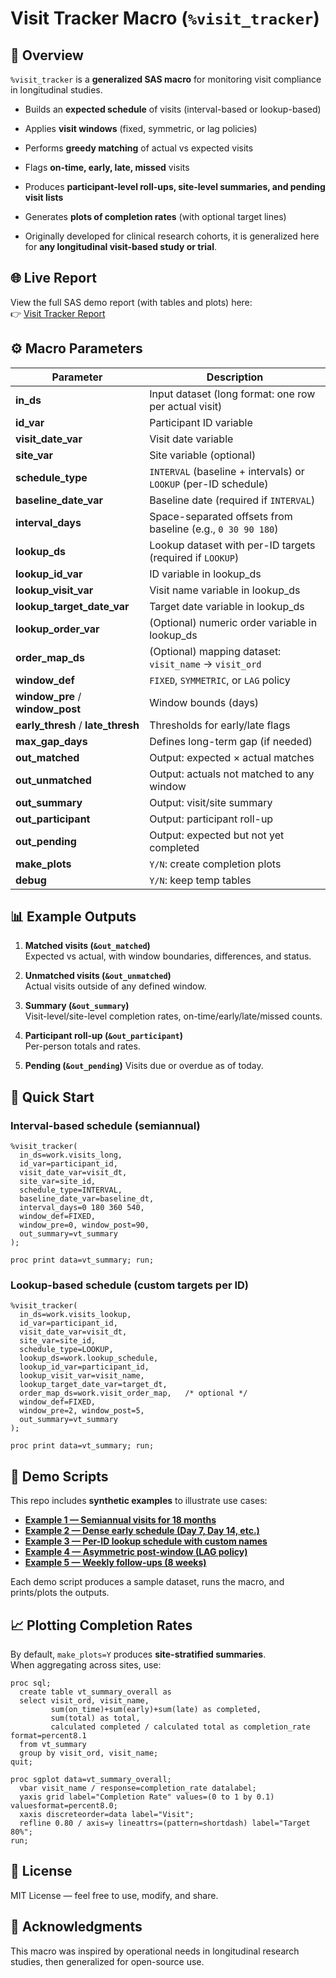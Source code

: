 # Visit Tracker Macro (`%visit_tracker`)

## 📌 Overview

`%visit_tracker` is a **generalized SAS macro** for monitoring visit compliance in longitudinal studies.

-   Builds an **expected schedule** of visits (interval-based or lookup-based)

-   Applies **visit windows** (fixed, symmetric, or lag policies)

-   Performs **greedy matching** of actual vs expected visits

-   Flags **on-time, early, late, missed** visits

-   Produces **participant-level roll-ups, site-level summaries, and pending visit lists**

-   Generates **plots of completion rates** (with optional target lines)

-   Originally developed for clinical research cohorts, it is generalized here for **any longitudinal visit-based study or trial**.

## 🌐 Live Report

View the full SAS demo report (with tables and plots) here:\
👉 [Visit Tracker Report](docs/index.html)

## ⚙️ Macro Parameters

| Parameter | Description |
|--------------------------|----------------------------------------------|
| **in_ds** | Input dataset (long format: one row per actual visit) |
| **id_var** | Participant ID variable |
| **visit_date_var** | Visit date variable |
| **site_var** | Site variable (optional) |
| **schedule_type** | `INTERVAL` (baseline + intervals) or `LOOKUP` (per-ID schedule) |
| **baseline_date_var** | Baseline date (required if `INTERVAL`) |
| **interval_days** | Space-separated offsets from baseline (e.g., `0 30 90 180`) |
| **lookup_ds** | Lookup dataset with per-ID targets (required if `LOOKUP`) |
| **lookup_id_var** | ID variable in lookup_ds |
| **lookup_visit_var** | Visit name variable in lookup_ds |
| **lookup_target_date_var** | Target date variable in lookup_ds |
| **lookup_order_var** | (Optional) numeric order variable in lookup_ds |
| **order_map_ds** | (Optional) mapping dataset: `visit_name` → `visit_ord` |
| **window_def** | `FIXED`, `SYMMETRIC`, or `LAG` policy |
| **window_pre** / **window_post** | Window bounds (days) |
| **early_thresh** / **late_thresh** | Thresholds for early/late flags |
| **max_gap_days** | Defines long-term gap (if needed) |
| **out_matched** | Output: expected × actual matches |
| **out_unmatched** | Output: actuals not matched to any window |
| **out_summary** | Output: visit/site summary |
| **out_participant** | Output: participant roll-up |
| **out_pending** | Output: expected but not yet completed |
| **make_plots** | `Y/N`: create completion plots |
| **debug** | `Y/N`: keep temp tables |

## 📊 Example Outputs

1.  **Matched visits (`&out_matched`)**\
    Expected vs actual, with window boundaries, differences, and status.

2.  **Unmatched visits (`&out_unmatched`)**\
    Actual visits outside of any defined window.

3.  **Summary (`&out_summary`)**\
    Visit-level/site-level completion rates, on-time/early/late/missed counts.

4.  **Participant roll-up (`&out_participant`)**\
    Per-person totals and rates.

5.  **Pending (`&out_pending`)** Visits due or overdue as of today.

## 🚀 Quick Start

### Interval-based schedule (semiannual)

```         
%visit_tracker(
  in_ds=work.visits_long,
  id_var=participant_id,
  visit_date_var=visit_dt,
  site_var=site_id,
  schedule_type=INTERVAL,
  baseline_date_var=baseline_dt,
  interval_days=0 180 360 540,
  window_def=FIXED,
  window_pre=0, window_post=90,
  out_summary=vt_summary
);

proc print data=vt_summary; run;
```

### Lookup-based schedule (custom targets per ID)

```         
%visit_tracker(
  in_ds=work.visits_lookup,
  id_var=participant_id,
  visit_date_var=visit_dt,
  site_var=site_id,
  schedule_type=LOOKUP,
  lookup_ds=work.lookup_schedule,
  lookup_id_var=participant_id,
  lookup_visit_var=visit_name,
  lookup_target_date_var=target_dt,
  order_map_ds=work.visit_order_map,   /* optional */
  window_def=FIXED,
  window_pre=2, window_post=5,
  out_summary=vt_summary
);

proc print data=vt_summary; run;
```

## 🧪 Demo Scripts

This repo includes **synthetic examples** to illustrate use cases:

-   [**Example 1 — Semiannual visits for 18 months**](docs/index.html#ex1)
-   [**Example 2 — Dense early schedule (Day 7, Day 14, etc.)**](docs/index.html#ex2)
-   [**Example 3 — Per-ID lookup schedule with custom names**](docs/index.html#ex3)
-   [**Example 4 — Asymmetric post-window (LAG policy)**](docs/index.html#ex4)
-   [**Example 5 — Weekly follow-ups (8 weeks)**](docs/index.html#ex5)

Each demo script produces a sample dataset, runs the macro, and prints/plots the outputs.

## 📈 Plotting Completion Rates

By default, `make_plots=Y` produces **site-stratified summaries**.\
When aggregating across sites, use:

```         
proc sql;
  create table vt_summary_overall as
  select visit_ord, visit_name,
         sum(on_time)+sum(early)+sum(late) as completed,
         sum(total) as total,
         calculated completed / calculated total as completion_rate format=percent8.1
  from vt_summary
  group by visit_ord, visit_name;
quit;

proc sgplot data=vt_summary_overall;
  vbar visit_name / response=completion_rate datalabel;
  yaxis grid label="Completion Rate" values=(0 to 1 by 0.1) valuesformat=percent8.0;
  xaxis discreteorder=data label="Visit";
  refline 0.80 / axis=y lineattrs=(pattern=shortdash) label="Target 80%";
run;
```

## 📜 License

MIT License — feel free to use, modify, and share.

## 🙌 Acknowledgments

This macro was inspired by operational needs in longitudinal research studies, then generalized for open-source use.
